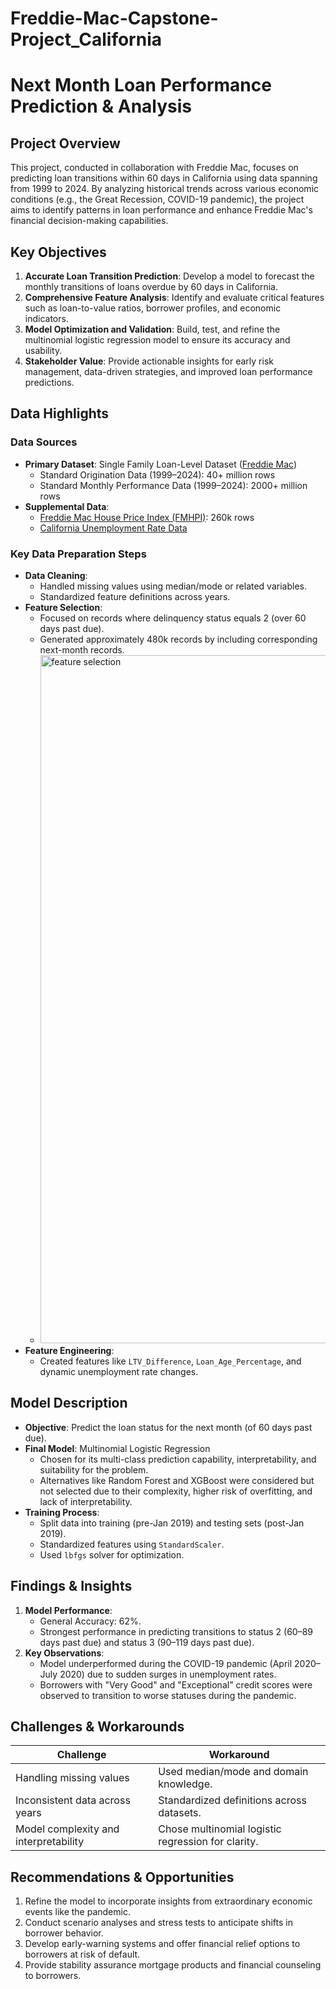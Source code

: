 # Freddie-Mac-Capstone-Project_California
# Next Month Loan Performance Prediction & Analysis

## Project Overview
This project, conducted in collaboration with Freddie Mac, focuses on predicting loan transitions within 60 days in California using data spanning from 1999 to 2024. By analyzing historical trends across various economic conditions (e.g., the Great Recession, COVID-19 pandemic), the project aims to identify patterns in loan performance and enhance Freddie Mac's financial decision-making capabilities.

## Key Objectives
1. **Accurate Loan Transition Prediction**: Develop a model to forecast the monthly transitions of loans overdue by 60 days in California.
2. **Comprehensive Feature Analysis**: Identify and evaluate critical features such as loan-to-value ratios, borrower profiles, and economic indicators.
3. **Model Optimization and Validation**: Build, test, and refine the multinomial logistic regression model to ensure its accuracy and usability.
4. **Stakeholder Value**: Provide actionable insights for early risk management, data-driven strategies, and improved loan performance predictions.

## Data Highlights
### Data Sources
- **Primary Dataset**: Single Family Loan-Level Dataset ([Freddie Mac](https://www.freddiemac.com/research/datasets/sf-loanlevel-dataset))
  - Standard Origination Data (1999–2024): 40+ million rows
  - Standard Monthly Performance Data (1999–2024): 2000+ million rows
- **Supplemental Data**:
  - [Freddie Mac House Price Index (FMHPI)](https://www.freddiemac.com/research/indices/house-price-index): 260k rows
  - [California Unemployment Rate Data](https://data.ca.gov/dataset/civilian-unemployment-rate-for-us-and-california)

### Key Data Preparation Steps
- **Data Cleaning**:
  - Handled missing values using median/mode or related variables.
  - Standardized feature definitions across years.
- **Feature Selection**:
  - Focused on records where delinquency status equals 2 (over 60 days past due).
  - Generated approximately 480k records by including corresponding next-month records.
  - <img width="1101" alt="feature selection" src="https://github.com/user-attachments/assets/35d2ccd5-65d2-4282-9fca-d284c981bffb" />
- **Feature Engineering**:
  - Created features like `LTV_Difference`, `Loan_Age_Percentage`, and dynamic unemployment rate changes.

## Model Description
- **Objective**: Predict the loan status for the next month (of 60 days past due).
- **Final Model**: Multinomial Logistic Regression
  - Chosen for its multi-class prediction capability, interpretability, and suitability for the problem.
  - Alternatives like Random Forest and XGBoost were considered but not selected due to their complexity, higher risk of overfitting, and lack of interpretability.
- **Training Process**:
  - Split data into training (pre-Jan 2019) and testing sets (post-Jan 2019).
  - Standardized features using `StandardScaler`.
  - Used `lbfgs` solver for optimization.

## Findings & Insights
1. **Model Performance**:
   - General Accuracy: 62%.
   - Strongest performance in predicting transitions to status 2 (60–89 days past due) and status 3 (90–119 days past due).
2. **Key Observations**:
   - Model underperformed during the COVID-19 pandemic (April 2020–July 2020) due to sudden surges in unemployment rates.
   - Borrowers with "Very Good" and "Exceptional" credit scores were observed to transition to worse statuses during the pandemic.

## Challenges & Workarounds
| Challenge                           | Workaround                                     |
|------------------------------------|-----------------------------------------------|
| Handling missing values            | Used median/mode and domain knowledge.        |
| Inconsistent data across years     | Standardized definitions across datasets.     |
| Model complexity and interpretability | Chose multinomial logistic regression for clarity. |

## Recommendations & Opportunities
1. Refine the model to incorporate insights from extraordinary economic events like the pandemic.
2. Conduct scenario analyses and stress tests to anticipate shifts in borrower behavior.
3. Develop early-warning systems and offer financial relief options to borrowers at risk of default.
4. Provide stability assurance mortgage products and financial counseling to borrowers.
